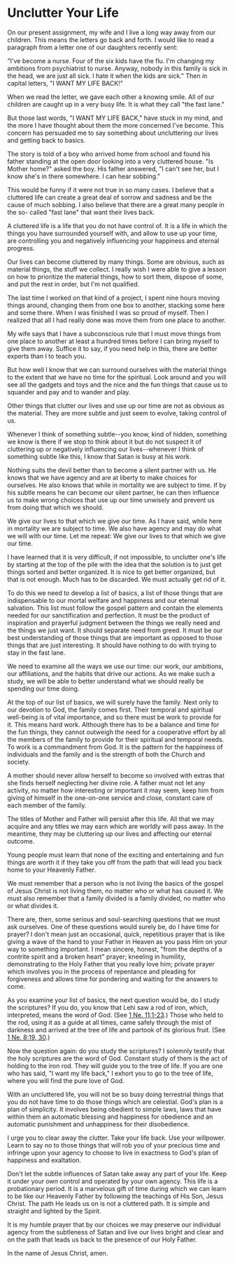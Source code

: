 # Unclutter Your Life

On our present assignment, my wife and I live a long way away from our
children. This means the letters go back and forth. I would like to read a
paragraph from a letter one of our daughters recently sent:

"I've become a nurse. Four of the six kids have the flu. I'm changing my
ambitions from psychiatrist to nurse. Anyway, nobody in this family is sick in
the head, we are just all sick. I hate it when the kids are sick." Then in
capital letters, "I WANT MY LIFE BACK!"

When we read the letter, we gave each other a knowing smile. All of our
children are caught up in a very busy life. It is what they call "the fast
lane."

But those last words, "I WANT MY LIFE BACK," have stuck in my mind, and the
more I have thought about them the more concerned I've become. This concern
has persuaded me to say something about uncluttering our lives and getting
back to basics.

The story is told of a boy who arrived home from school and found his father
standing at the open door looking into a very cluttered house. "Is Mother
home?" asked the boy. His father answered, "I can't see her, but I know she's
in there somewhere. I can hear sobbing."

This would be funny if it were not true in so many cases. I believe that a
cluttered life can create a great deal of sorrow and sadness and be the cause
of much sobbing. I also believe that there are a great many people in the so-
called "fast lane" that want their lives back.

A cluttered life is a life that you do not have control of. It is a life in
which the things you have surrounded yourself with, and allow to use up your
time, are controlling you and negatively influencing your happiness and
eternal progress.

Our lives can become cluttered by many things. Some are obvious, such as
material things, the stuff we collect. I really wish I were able to give a
lesson on how to prioritize the material things, how to sort them, dispose of
some, and put the rest in order, but I'm not qualified.

The last time I worked on that kind of a project, I spent nine hours moving
things around, changing them from one box to another, stacking some here and
some there. When I was finished I was so proud of myself. Then I realized that
all I had really done was move them from one place to another.

My wife says that I have a subconscious rule that I must move things from one
place to another at least a hundred times before I can bring myself to give
them away. Suffice it to say, if you need help in this, there are better
experts than I to teach you.

But how well I know that we can surround ourselves with the material things to
the extent that we have no time for the spiritual. Look around and you will
see all the gadgets and toys and the nice and the fun things that cause us to
squander and pay and to wander and play.

Other things that clutter our lives and use up our time are not as obvious as
the material. They are more subtle and just seem to evolve, taking control of
us.

Whenever I think of something subtle--you know, kind of hidden, something we
know is there if we stop to think about it but do not suspect it of cluttering
up or negatively influencing our lives--whenever I think of something subtle
like this, I know that Satan is busy at his work.

Nothing suits the devil better than to become a silent partner with us. He
knows that we have agency and are at liberty to make choices for ourselves. He
also knows that while in mortality we are subject to time. If by his subtle
means he can become our silent partner, he can then influence us to make wrong
choices that use up our time unwisely and prevent us from doing that which we
should.

We give our lives to that which we give our time. As I have said, while here
in mortality we are subject to time. We also have agency and may do what we
will with our time. Let me repeat: We give our lives to that which we give our
time.

I have learned that it is very difficult, if not impossible, to unclutter
one's life by starting at the top of the pile with the idea that the solution
is to just get things sorted and better organized. It is nice to get better
organized, but that is not enough. Much has to be discarded. We must actually
get rid of it.

To do this we need to develop a list of basics, a list of those things that
are indispensable to our mortal welfare and happiness and our eternal
salvation. This list must follow the gospel pattern and contain the elements
needed for our sanctification and perfection. It must be the product of
inspiration and prayerful judgment between the things we really need and the
things we just want. It should separate need from greed. It must be our best
understanding of those things that are important as opposed to those things
that are just interesting. It should have nothing to do with trying to stay in
the fast lane.

We need to examine all the ways we use our time: our work, our ambitions, our
affiliations, and the habits that drive our actions. As we make such a study,
we will be able to better understand what we should really be spending our
time doing.

At the top of our list of basics, we will surely have the family. Next only to
our devotion to God, the family comes first. Their temporal and spiritual
well-being is of vital importance, and so there must be work to provide for
it. This means hard work. Although there has to be a balance and time for the
fun things, they cannot outweigh the need for a cooperative effort by all the
members of the family to provide for their spiritual and temporal needs. To
work is a commandment from God. It is the pattern for the happiness of
individuals and the family and is the strength of both the Church and society.

A mother should never allow herself to become so involved with extras that she
finds herself neglecting her divine role. A father must not let any activity,
no matter how interesting or important it may seem, keep him from giving of
himself in the one-on-one service and close, constant care of each member of
the family.

The titles of Mother and Father will persist after this life. All that we may
acquire and any titles we may earn which are worldly will pass away. In the
meantime, they may be cluttering up our lives and affecting our eternal
outcome.

Young people must learn that none of the exciting and entertaining and fun
things are worth it if they take you off from the path that will lead you back
home to your Heavenly Father.

We must remember that a person who is not living the basics of the gospel of
Jesus Christ is not living them, no matter who or what has caused it. We must
also remember that a family divided is a family divided, no matter who or what
divides it.

There are, then, some serious and soul-searching questions that we must ask
ourselves. One of these questions would surely be, do I have time for prayer?
I don't mean just an occasional, quick, repetitious prayer that is like giving
a wave of the hand to your Father in Heaven as you pass Him on your way to
something important. I mean sincere, honest, "from the depths of a contrite
spirit and a broken heart" prayer; kneeling in humility, demonstrating to the
Holy Father that you really love him; private prayer which involves you in the
process of repentance and pleading for forgiveness and allows time for
pondering and waiting for the answers to come.

As you examine your list of basics, the next question would be, do I study the
scriptures? If you do, you know that Lehi saw a rod of iron, which,
interpreted, means the word of God. (See [1 Ne.
11:1-23](https://www.lds.org/scriptures/bofm/1-ne/11.1-23?lang=eng#0).) Those
who held to the rod, using it as a guide at all times, came safely through the
mist of darkness and arrived at the tree of life and partook of its glorious
fruit. (See [1 Ne. 8:19,
30](https://www.lds.org/scriptures/bofm/1-ne/8.19%2C30?lang=eng#18).)

Now the question again: do you study the scriptures? I solemnly testify that
the holy scriptures are the word of God. Constant study of them is the act of
holding to the iron rod. They will guide you to the tree of life. If you are
one who has said, "I want my life back," I exhort you to go to the tree of
life, where you will find the pure love of God.

With an uncluttered life, you will not be so busy doing terrestrial things
that you do not have time to do those things which are celestial. God's plan
is a plan of simplicity. It involves being obedient to simple laws, laws that
have within them an automatic blessing and happiness for obedience and an
automatic punishment and unhappiness for their disobedience.

I urge you to clear away the clutter. Take your life back. Use your willpower.
Learn to say no to those things that will rob you of your precious time and
infringe upon your agency to choose to live in exactness to God's plan of
happiness and exaltation.

Don't let the subtle influences of Satan take away any part of your life. Keep
it under your own control and operated by your own agency. This life is a
probationary period. It is a marvelous gift of time during which we can learn
to be like our Heavenly Father by following the teachings of His Son, Jesus
Christ. The path He leads us on is not a cluttered path. It is simple and
straight and lighted by the Spirit.

It is my humble prayer that by our choices we may preserve our individual
agency from the subtleness of Satan and live our lives bright and clear and on
the path that leads us back to the presence of our Holy Father.

In the name of Jesus Christ, amen.

